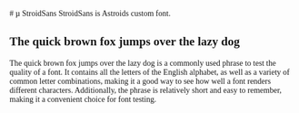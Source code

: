<!DOCTYPE html>
<style>
@font-face {
  font-family: StroidSans-Regular;
  src: url("./StroidSans-Regular.ttf") format("truetype");
}


body {
  font-family: "StroidSans-Regular";
}
</style>
<body>
# µ StroidSans
StroidSans is Astroids custom font.

## The quick brown fox jumps over the lazy dog
The quick brown fox jumps over the lazy dog is a commonly used phrase to test the quality of a font. It contains all the letters of the English alphabet, as well as a variety of common letter combinations, making it a good way to see how well a font renders different characters. Additionally, the phrase is relatively short and easy to remember, making it a convenient choice for font testing.
</body>

